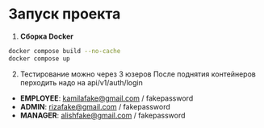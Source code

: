 # Запуск проекта

1. **Сборка Docker**  
```bash
docker compose build --no-cache
docker compose up
```

2. Тестирование можно через 3 юзеров
После поднятия контейнеров перходить надо на api/v1/auth/login

- **EMPLOYEE**: kamilafake@gmail.com / fakepassword  
- **ADMIN**: rizafake@gmail.com / fakepassword  
- **MANAGER**: alishfake@gmail.com / fakepassword
